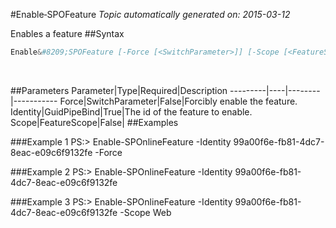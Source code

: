 #Enable&#8209;SPOFeature
*Topic automatically generated on: 2015-03-12*

Enables a feature
##Syntax
```powershell
Enable&#8209;SPOFeature [-Force [<SwitchParameter>]] [-Scope [<FeatureScope>]] -Identity [<GuidPipeBind>]
```
&nbsp;

##Parameters
Parameter|Type|Required|Description
---------|----|--------|-----------
Force|SwitchParameter|False|Forcibly enable the feature.
Identity|GuidPipeBind|True|The id of the feature to enable.
Scope|FeatureScope|False|
##Examples

###Example 1
    PS:> Enable-SPOnlineFeature -Identity 99a00f6e-fb81-4dc7-8eac-e09c6f9132fe -Force


###Example 2
    PS:> Enable-SPOnlineFeature -Identity 99a00f6e-fb81-4dc7-8eac-e09c6f9132fe


###Example 3
    PS:> Enable-SPOnlineFeature -Identity 99a00f6e-fb81-4dc7-8eac-e09c6f9132fe -Scope Web

